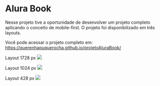 # Alura Book

Nesse projeto tive a oportunidade de desenvolver um projeto completo aplicando o conceito de mobile-first. O projeto foi disponibilizado em três layouts. 

Você pode acessar o projeto completo em: https://querenhapuquerocha.github.io/projetoAluraBook/ 


<!-- Inserir imagem com a #vitrinedev ao final do link -->
Layout 1728 px
![](https://via.placeholder.com/1200x500.png?text=imagem+lindona+do+meu+projeto#vitrinedev)

Layout 1024 px
![](https://via.placeholder.com/1200x500.png?text=imagem+lindona+do+meu+projeto#vitrinedev)

Layout 428 px
![](https://via.placeholder.com/1200x500.png?text=imagem+lindona+do+meu+projeto#vitrinedev)


